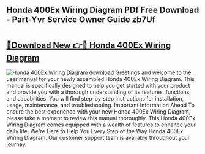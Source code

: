 ## Honda 400Ex Wiring Diagram PDf Free Download - Part-Yvr Service Owner Guide zb7Uf

# <h2><a href="http://dfs9g8.blite.top/?on=Honda+400Ex+Wiring+Diagram">🔗Download New 👉🔴 Honda 400Ex Wiring Diagram</a></h2>

[![Honda 400Ex Wiring Diagram download](https://i.imgur.com/lujVjoI.png)](http://dfs9g8.blite.top/?on=Honda+400Ex+Wiring+Diagram)
Greetings and welcome to the user manual for your newly assembled Honda 400Ex Wiring Diagram. This manual is specifically designed to help you get started with your product and provide you with a thorough understanding of its features, functions, and capabilities. You will find step-by-step instructions for installation, usage, maintenance, and troubleshooting. Important Information Ahead To ensure the best experience with your new Honda 400Ex Wiring Diagram, please take a moment to review this manual thoroughly. This Honda 400Ex Wiring Diagram comes equipped with a wealth of features to enhance your daily life. We're Here to Help You Every Step of the Way Honda 400Ex Wiring Diagram. Our customer support team is available throughout your journey.
